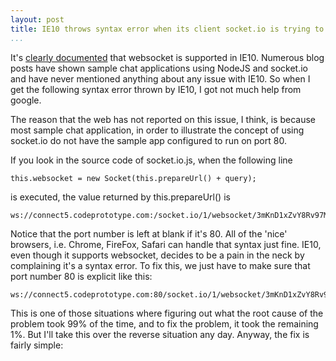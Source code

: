 ```yaml
---
layout: post
title: IE10 throws syntax error when its client socket.io is trying to connect to a NodeJS server
...
```


It's [clearly documented][1] that websocket is supported in IE10. Numerous blog
posts have shown sample chat applications using NodeJS and socket.io and have
never mentioned anything about any issue with IE10. So when I get the following
syntax error thrown by IE10, I got not much help from google.

[1]: <http://caniuse.com/#search=websocket>

The reason that the web has not reported on this issue, I think, is because most
sample chat application, in order to illustrate the concept of using socket.io
do not have the sample app configured to run on port 80.

If you look in the source code of socket.io.js, when the following line

~~~~~~~~~~~~~~~~~~~~~~~~~~~~~~~~~~~~~~~~~~~~~~~~~~~~~~~~~~~~~~~~~~~~~~~~~~~~~~~~
this.websocket = new Socket(this.prepareUrl() + query);
~~~~~~~~~~~~~~~~~~~~~~~~~~~~~~~~~~~~~~~~~~~~~~~~~~~~~~~~~~~~~~~~~~~~~~~~~~~~~~~~

is executed, the value returned by this.prepareUrl() is

~~~~~~~~~~~~~~~~~~~~~~~~~~~~~~~~~~~~~~~~~~~~~~~~~~~~~~~~~~~~~~~~~~~~~~~~~~~~~~~~
ws://connect5.codeprototype.com:/socket.io/1/websocket/3mKnD1xZvY8Rv97Mf_8S
~~~~~~~~~~~~~~~~~~~~~~~~~~~~~~~~~~~~~~~~~~~~~~~~~~~~~~~~~~~~~~~~~~~~~~~~~~~~~~~~

Notice that the port number is left at blank if it's 80. All of the 'nice'
browsers, i.e. Chrome, FireFox, Safari can handle that syntax just fine. IE10,
even though it supports websocket, decides to be a pain in the neck by
complaining it's a syntax error. To fix this, we just have to make sure that
port number 80 is explicit like this:

~~~~~~~~~~~~~~~~~~~~~~~~~~~~~~~~~~~~~~~~~~~~~~~~~~~~~~~~~~~~~~~~~~~~~~~~~~~~~~~~
ws://connect5.codeprototype.com:80/socket.io/1/websocket/3mKnD1xZvY8Rv97Mf_8S
~~~~~~~~~~~~~~~~~~~~~~~~~~~~~~~~~~~~~~~~~~~~~~~~~~~~~~~~~~~~~~~~~~~~~~~~~~~~~~~~

This is one of those situations where figuring out what the root cause of the
problem took 99% of the time, and to fix the problem, it took the remaining 1%.
But I'll take this over the reverse situation any day. Anyway, the fix is fairly
simple:
